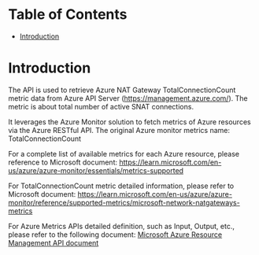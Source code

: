 # Table of Contents
- [Introduction](#introduction)


# Introduction <a name="introduction"></a>
The API is used to retrieve Azure NAT Gateway TotalConnectionCount metric data from Azure API Server (https://management.azure.com/). The metric is about total number of active SNAT connections. 



It leverages the Azure Monitor solution to fetch metrics of Azure resources via the Azure RESTful API. The original Azure monitor metrics name: TotalConnectionCount



For a complete list of available metrics for each Azure resource, please reference to Microsoft document: https://learn.microsoft.com/en-us/azure/azure-monitor/essentials/metrics-supported

For TotalConnectionCount metric detailed information, please refer to Microsoft document: https://learn.microsoft.com/en-us/azure/azure-monitor/reference/supported-metrics/microsoft-network-natgateways-metrics

For Azure Metrics APIs detailed definition, such as Input, Output, etc., please refer to the following document:
[Microsoft Azure Resource Management API document](https://learn.microsoft.com/en-us/rest/api/monitor/metrics/list?view=rest-monitor-2023-10-01&tabs=HTTP)
